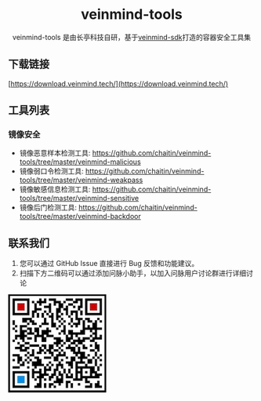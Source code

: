 <h1 align="center"> veinmind-tools </h1>

<p align="center">
veinmind-tools 是由长亭科技自研，基于<a href="https://github.com/chaitin/libveinmind">veinmind-sdk</a>打造的容器安全工具集
</p>

## 下载链接
[https://download.veinmind.tech/](https://download.veinmind.tech/)

## 工具列表
### 镜像安全
- 镜像恶意样本检测工具:
    https://github.com/chaitin/veinmind-tools/tree/master/veinmind-malicious
- 镜像弱口令检测工具:
    https://github.com/chaitin/veinmind-tools/tree/master/veinmind-weakpass
- 镜像敏感信息检测工具:
    https://github.com/chaitin/veinmind-tools/tree/master/veinmind-sensitive
- 镜像后门检测工具:
    https://github.com/chaitin/veinmind-tools/tree/master/veinmind-backdoor
    
## 联系我们
1. 您可以通过 GitHub Issue 直接进行 Bug 反馈和功能建议。
2. 扫描下方二维码可以通过添加问脉小助手，以加入问脉用户讨论群进行详细讨论

![](docs/veinmind-group-qrcode.jpg)
